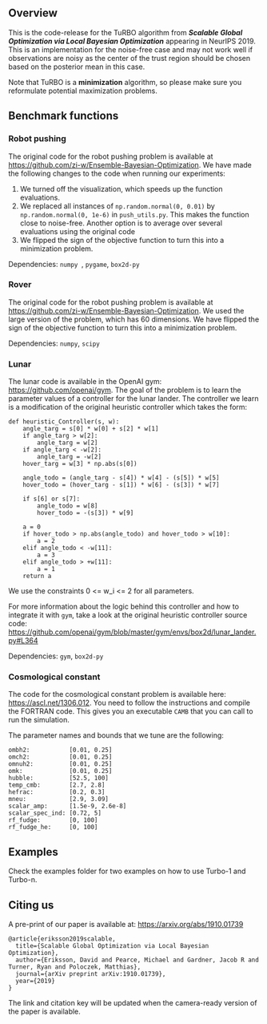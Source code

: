 ## Overview	

This is the code-release for the TuRBO algorithm from ***Scalable Global Optimization via Local Bayesian Optimization*** appearing in NeurIPS 2019. This is an implementation for the noise-free case and may not work well if observations are noisy as the center of the trust region should be chosen based on the posterior mean in this case.

Note that TuRBO is a **minimization** algorithm, so please make sure you reformulate potential maximization problems.

## Benchmark functions

### Robot pushing
The original code for the robot pushing problem is available at https://github.com/zi-w/Ensemble-Bayesian-Optimization. We have made the following changes to the code when running our experiments:

1. We turned off the visualization, which speeds up the function evaluations. 
2. We replaced all instances of ```np.random.normal(0, 0.01)``` by ```np.random.normal(0, 1e-6)``` in ```push_utils.py```. This makes the function close to noise-free. Another option is to average over several evaluations using the original code
3. We flipped the sign of the objective function to turn this into a minimization problem.

Dependencies: ```numpy ```, ```pygame```, ```box2d-py```

### Rover
The original code for the robot pushing problem is available at https://github.com/zi-w/Ensemble-Bayesian-Optimization. We used the large version of the problem, which has 60 dimensions. We have flipped the sign of the objective function to turn this into a minimization problem.

Dependencies: ```numpy```, ```scipy```

### Lunar

The lunar code is available in the OpenAI gym: https://github.com/openai/gym. The goal of the problem is to learn the parameter values of a controller for the lunar lander. The controller we learn is a modification of the original heuristic controller which takes the form:

```
def heuristic_Controller(s, w):
    angle_targ = s[0] * w[0] + s[2] * w[1]
    if angle_targ > w[2]:
        angle_targ = w[2]
    if angle_targ < -w[2]:
        angle_targ = -w[2]
    hover_targ = w[3] * np.abs(s[0])

    angle_todo = (angle_targ - s[4]) * w[4] - (s[5]) * w[5]
    hover_todo = (hover_targ - s[1]) * w[6] - (s[3]) * w[7]

    if s[6] or s[7]:
        angle_todo = w[8]
        hover_todo = -(s[3]) * w[9]

    a = 0
    if hover_todo > np.abs(angle_todo) and hover_todo > w[10]:
        a = 2
    elif angle_todo < -w[11]:
        a = 3
    elif angle_todo > +w[11]:
        a = 1
    return a
```

We use the constraints 0 <= w_i <= 2 for all parameters.

For more information about the logic behind this controller and how to integrate it with ```gym```, take a look at the original heuristic controller source code: https://github.com/openai/gym/blob/master/gym/envs/box2d/lunar_lander.py#L364

Dependencies: ```gym```, ```box2d-py```

### Cosmological constant
The code for the cosmological constant problem is available here: https://ascl.net/1306.012. You need to follow the instructions and compile the FORTRAN code. This gives you an executable ```CAMB``` that you can call to run the simulation.

The parameter names and bounds that we tune are the following:

```
ombh2:           [0.01, 0.25]
omch2:           [0.01, 0.25]
omnuh2:          [0.01, 0.25]
omk:             [0.01, 0.25]
hubble:          [52.5, 100]
temp_cmb:        [2.7, 2.8]
hefrac:          [0.2, 0.3]
mneu:            [2.9, 3.09]
scalar_amp:      [1.5e-9, 2.6e-8] 
scalar_spec_ind: [0.72, 5]
rf_fudge:        [0, 100]
rf_fudge_he:     [0, 100]
```

## Examples
Check the examples folder for two examples on how to use Turbo-1 and Turbo-n.

## Citing us

A pre-print of our paper is available at: https://arxiv.org/abs/1910.01739

```
@article{eriksson2019scalable,
  title={Scalable Global Optimization via Local Bayesian Optimization},
  author={Eriksson, David and Pearce, Michael and Gardner, Jacob R and Turner, Ryan and Poloczek, Matthias},
  journal={arXiv preprint arXiv:1910.01739},
  year={2019}
}
```

The link and citation key will be updated when the camera-ready version of the paper is available.